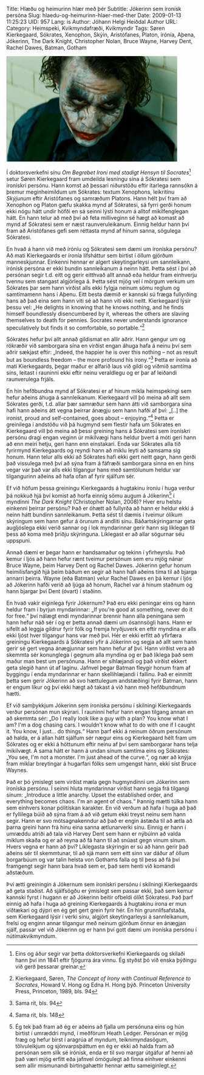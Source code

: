 Title: Hlæðu og heimurinn hlær með þér
Subtitle: Jókerinn sem íronísk persóna
Slug: hlaedu-og-heimurinn-hlaer-med-ther
Date: 2009-01-13 11:25:23
UID: 957
Lang: is
Author: Jóhann Helgi Heiðdal
Author URL: 
Category: Heimspeki, Kvikmyndafræði, Kvikmyndir
Tags: Søren Kierkegaard, Sókrates, Xenophon, Skýin, Aristófanes, Platon, írónía, Aþena, Jókerinn, The Dark Knight, Christopher Nolan, Bruce Wayne, Harvey Dent, Rachel Dawes, Batman, Gotham

![joker](joker.jpg)

Í doktorsverkefni sínu _Om Begrebet Ironi med stadigt Hensyn til Socrates_[^1] setur Søren Kierkegaard fram umdeilda lesningu sína á Sókratesi sem íronískri persónu. Hann komst að þessari niðurstöðu eftir ítarlega rannsókn á þremur meginheimildum um Sókrates: textum Xenophons, leikritinu _Skýjunum_ eftir Aristófanes og samræðum Platons. Hann hélt því fram að Xenophon og Platon gæfu skakka mynd af Sókratesi, sá fyrri gerði honum ekki nógu hátt undir höfði en sá seinni lýsti honum á alltof mikilfenglegan hátt. En hann telur að með því að feta milliveginn sé hægt að komast að mynd af Sókratesi sem er næst raunveruleikanum. Einnig heldur hann því fram að Aristófanes gefi sem réttasta mynd af hinum sanna, sögulega Sókratesi.

En hvað á hann við með íróníu og Sókratesi sem dæmi um íroníska persónu? Að mati Kierkegaards er íronía lífsháttur sem birtist í öllum gjörðum manneskjunnar. Einkenni hennar er algert skeytingarleysi um sannleikann, írónísk persóna er ekki bundin sannleikanum á neinn hátt. Þetta sést í því að persónan segir t.d. eitt og gerir eitthvað allt annað eða heldur fram einhverju tvennu sem stangast algjörlega á. Þetta sést mjög vel í mörgum verkum um Sókrates þar sem hann virðist alls ekki fylgja neinum sömu reglum og samtímamenn hans í Aþenu. Eitt besta dæmið er kannski sú fræga fullyrðing hans að það eina sem hann viti sé að hann viti ekki neitt. Kierkegaard lýsir þessu vel: „He delights in knowing that he knows nothing, and he finds himself boundlessly disencumbered by it, whereas the others are slaving themselves to death for pennies. Socrates never understands ignorance speculatively but finds it so comfortable, so portable.“[^2]

Sókrates hefur því allt annað gildismat en allir aðrir. Hann gengur um og rökræðir við samborgara sína en virðist engan áhuga hafa á neinu því sem aðrir sækjast eftir: „Indeed, the happier he is over this nothing – not as result but as boundless freedom – the more profound his irony.“[^3] Þetta er íronía að mati Kierkegaards, þegar maður er alfarið laus við gildi og viðmið samtíma síns, leitast í rauninni ekki eftir neinu veraldlegu og er þar af leiðandi raunverulega frjáls.

En hin hefðbundna mynd af Sókratesi er af hinum mikla heimspekingi sem hefur aðeins áhuga á sannleikanum. Kierkegaard vill þó meina að allt sem Sókrates gerði, t.d. allar þær samræður sem hann átti við samborgara sína hafi hann aðeins átt vegna þeirrar ánægju sem hann hafði af því: „[..] the ironist, proud and self-contained, goes about – enjoying.“[^4]  Þetta er greinilega í andstöðu við þá hugmynd sem flestir hafa um Sókrates en Kierkegaard vill þó meina að þessi greining hans á Sókratesi sem íronískri persónu dragi engan veginn úr mikilvægi hans heldur þvert á móti geri hann að enn meiri hetju, geri hann enn einstakari. Enda var Sókrates alla tíð fyrirmynd Kierkegaards og reyndi hann að miklu leyti að samsama sig honum.  Hann telur alls ekki að Sókrates hafi ekki gert neitt gagn, hann gerði það vissulega með því að sýna fram á fáfræði samborgara sinna en  en hins vegar var það var alls ekki tilgangur hans með samtölunum heldur var tilgangurinn aðeins að hafa ofan af fyrir sjálfum sér.

Ef við höfum þessa greiningu Kierkegaards á hugtakinu íroníu í huga verður þá nokkuð hjá því komist að horfa einnig sömu augum á Jókerinn[^5] í myndinni _The Dark Knight_ (Christopher Nolan, 2008)? Hver eru helstu einkenni þeirrar persónu? Það er óhætt að fullyrða að hann er heldur ekki á neinn hátt bundinn sannleikanum. Þetta sést til dæmis í tveimur ólíkum skýringum sem hann gefur á örunum á andliti sínu. Báðartskýringarnar geta augljóslega ekki verið sannar og í lok myndarinnar gerir hann sig líklegan til þess að koma með þriðju skýringuna. Líklegast er að allar sögurnar séu uppspuni.

Annað dæmi er þegar hann er handsamaður og tekinn í yfirheyrslu. Það kemur í ljós að hann hefur rænt tveimur persónum sem eru mjög nánar Bruce Wayne, þeim Harvey Dent og Rachel Dawes. Jókerinn gefur honum heimilisfangið hjá þeim báðum en segir að hann hafi aðeins tíma til að bjarga annarri þeirra. Wayne (eða Batman) velur Rachel Dawes en þá kemur í ljós að Jókerinn hafði verið að ljúga að honum, Rachel var á hinum staðnum og hann bjargar því Dent (óvart) í staðinn.

En hvað vakir eiginlega fyrir Jókernum? Það eru ekki peningar eins og hann heldur fram í byrjun myndarinnar: „If you're good at something, never do it for free.“ því nálægt endi myndarinnar brennir hann alla peningana sem hann hefur náð sér í og er þetta annað dæmi um ósannsögli hans. Hann er sífellt að leggja gildrur fyrir fólk og fremja hryðjuverk en eftir myndina er alls ekki ljóst hver tilgangur hans var með því. Hér er ekki erfitt að yfirfæra greiningu Kierkegaards á Sókratesi yfir á Jókerinn og segja að allt sem hann gerir sé gert vegna ánægjunnar sem hann hefur af því. Hann virðist vera að skemmta sér konunglega í gegnum alla myndina og er það líklega það sem maður man best um persónuna. Hann er síhlæjandi og það virðist ekkert geta slegið hann út af laginu. Jafnvel þegar Batman fleygir honum fram af byggingu í enda myndarinnar er hann skellihlæjandi í fallinu. Það er einmitt þetta sem gerir Jókerinn að svo hættulegum andstæðingi fyrir Batman, hann er engum líkur og því ekki hægt að takast á við hann með hefðbundnum hætti.

Ef við samþykkjum Jókerinn sem íroníska persónu í skilningi Kierkegaards verður persónan mun skýrari. Í rauninni hefur hann engan tilgang annan en að skemmta sér: „Do I really look like a guy with a plan? You know what I am? I'm a dog chasing cars. I wouldn't know what to do with one if I caught it. You know, I just... do things.“ Hann þarf ekki á neinum öðrum persónum að halda, er á allan hátt sjálfum sér nægur eins og Kierkegaard hélt fram um Sókrates og er ekki á höttunum eftir neinu af því sem samborgarar hans telja mikilvægt. Á sama hátt er hann á undan sínum samtíma eins og Sókrates: „You see, I'm not a monster. I'm just ahead of the curve.“, og nær að knýja fram miklar breytingar á hugarfari fólks sem umgengst hann, ekki síst Bruce Waynes.

Það er þó ýmislegt sem virðist mæla gegn hugmyndinni um Jókerinn sem íroníska persónu. Í seinni hluta myndarinnar virðist hann segja frá tilgangi sínum: „Introduce a little anarchy. Upset the established order, and everything becomes chaos. I'm an agent of chaos.“ Þannig mætti túlka hann sem einhvers konar pólitískan karakter. En við verðum að hafa í huga að það er fyllilega búið að sýna fram á að við getum ekki treyst neinu sem hann segir. Hann er svo mótsagnakenndur að það er engin ástæða til að ætla að þarna greini hann frá hinu eina sanna ætlunarverki sínu. Einnig er hann í umræddu atriði að tala við Harvey Dent sem hann er nýbúinn að valda miklum skaða og er að reyna að fá hann til að snúast gegn vinum sínum. Hvers vegna er hann að því? Líklegasta skýringin er sú að hann gerir það aðeins sér til skemmtunar, til að sjá mann sem eitt sinn var dáður af öllum borgarbúum og var talin helsta von Gothams falla og til þess að fá því framgengt segir hann bara hvað sem er, það sem henti við komandi aðstæðum.

Því ætti greiningin á Jókernum sem íronískri persónu í skilningi Kierkegaards að geta staðist. Að sjálfsögðu er ýmislegt sem passar ekki, það sem kemur kannski fyrst í hugann er að Jókerinn beitir ofbeldi ólíkt Sókratesi. Það þarf einnig að hafa í huga að greining Kierkegaards á hugtakinu írona er mun víðtækari og dýpri en ég get gert grein fyrir hér. En hin grunnlífsafstaða, sem Kierkegaard lýsir í verki sínu, algjört skeytingarleysi á sannleikanum, frelsi og enginn annar tilgangur með neinum gjörðum önnur en ánægjan sjálf, passar vel við Jókerinn og er hann því gott dæmi um íroníska persónu í nútímakvikmyndum.


[^1]: Eins og áður segir var þetta doktorsverkefni Kierkegaards og skilaði hann því inn 1841 eftir fjögurra ára vinnu. Ég styðst þó við enska þýðingu við gerð þessarar greinar. 

[^2]: Kierkegaard, Søren, _The Concept of Irony with Continual Reference to Socrates_, Howard V. Hong og Edna H. Hong þýð. Princeton University Press, Princeton, 1989, bls. 94

[^3]: Sama rit, bls. 94

[^4]: Sama rit, bls. 148

[^5]: Ég tek það fram að ég er aðeins að fjalla um persónuna eins og hún birtist í umræddri mynd, í meðförum Heath Ledger. Persónan er mjög fræg og hefur birst í aragrúa af myndum, teiknimyndasögum, tölvuleikjum og sjónvarpsþáttum en ég er ekki að halda fram að persónan sem slík sé írónísk, enda er til svo margar útgáfur af henni að það væri mjög erfitt eða jafnvel ómögulegt að finna einhver einkenni sem allir mismunandi birtingahættir hennar ættu sameiginlegt.

